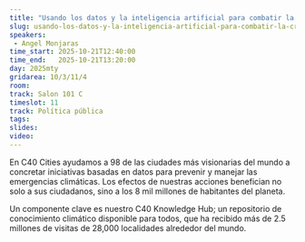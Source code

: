 ```yaml
---
title: "Usando los datos y la inteligencia artificial para combatir la crisis climática"
slug: usando-los-datos-y-la-inteligencia-artificial-para-combatir-la-crisis-climatica
speakers:
 - Angel Monjaras
time_start: 2025-10-21T12:40:00
time_end:   2025-10-21T13:20:00
day: 2025mty
gridarea: 10/3/11/4
room: 
track: Salon 101 C
timeslot: 11
track: Política pública
tags:
slides: 
video: 
---
```


En C40 Cities ayudamos a 98 de las ciudades más visionarias del mundo a concretar iniciativas basadas en datos para prevenir y manejar las emergencias climáticas. Los efectos de nuestras acciones benefician no solo a sus ciudadanos, sino a los 8 mil millones de habitantes del planeta.

Un componente clave es nuestro C40 Knowledge Hub; un repositorio de conocimiento climático disponible para todos, que ha recibido más de 2.5 millones de visitas de 28,000 localidades alrededor del mundo.